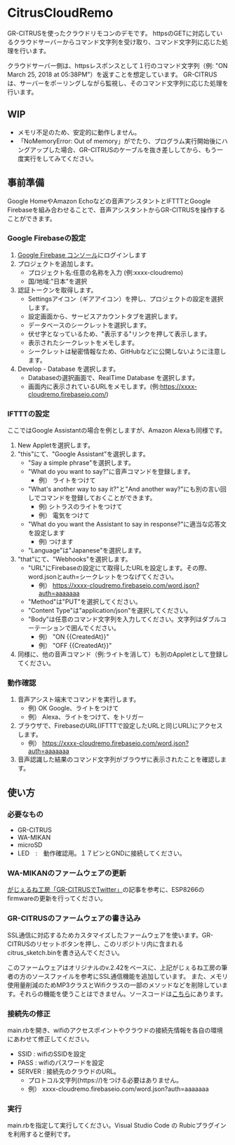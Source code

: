 # CitrusCloudRemo
GR-CITRUSを使ったクラウドリモコンのデモです。
httpsのGETに対応しているクラウドサーバーからコマンド文字列を受け取り、コマンド文字列に応じた処理を行います。

クラウドサーバー側は、httpsレスポンスとして１行のコマンド文字列（例: "ON March 25, 2018 at 05:38PM"）を返すことを想定しています。
GR-CITRUSは、サーバーをポーリングしながら監視し、そのコマンド文字列に応じた処理を行います。

## WIP
- メモリ不足のため、安定的に動作しません。
- 「NoMemoryError: Out of memory」がでたり、プログラム実行開始後にハングアップした場合、GR-CITRUSのケーブルを抜き差ししてから、もう一度実行をしてみてください。

## 事前準備
Google HomeやAmazon Echoなどの音声アシスタントとIFTTTとGoogle Firebaseを組み合わせることで、音声アシスタントからGR-CITRUSを操作することができます。

### Google Firebaseの設定
1. [Google Firebase コンソール](https://console.firebase.google.com/)にログインします
2. プロジェクトを追加します。
    - プロジェクト名:任意の名称を入力 (例:xxxx-cloudremo)
    - 国/地域:"日本"を選択
3. 認証トークンを取得します。
    - Settingsアイコン（ギアアイコン）を押し、プロジェクトの設定を選択します。
    - 設定画面から、サービスアカウントタブを選択します。
    - データベースのシークレットを選択します。
    - 伏せ字となっているため、"表示する"リンクを押して表示します。
    - 表示されたシークレットをメモします。
    - シークレットは秘密情報なため、GitHubなどに公開しないように注意します。
3. Develop - Database を選択します。
    - Databaseの選択画面で、RealTime Database を選択します。
    - 画面内に表示されているURLをメモします。(例:https://xxxx-cloudremo.firebaseio.com/)

### IFTTTの設定
ここではGoogle Assistantの場合を例としますが、Amazon Alexaも同様です。

1. New Appletを選択します。
2. "this"にて、"Google Assistant"を選択します。
    - "Say a simple phrase"を選択します。
    - "What do you want to say?"に音声コマンドを登録します。
        - 例） ライトをつけて
    - "What's another way to say it?"と"And another way?"にも別の言い回しでコマンドを登録しておくことができます。
        - 例) シトラスのライトをつけて
        - 例） 電気をつけて
    - "What do you want the Assistant to say in response?"に適当な応答文を設定します
        - 例) つけます
    - "Language"は"Japanese"を選択します。
3. "that"にて、"Webhooks"を選択します。
    - "URL"にFirebaseの設定にて取得したURLを設定します。その際、word.jsonとauth=シークレットをつなげてください。
        - 例） https://xxxx-cloudremo.firebaseio.com/word.json?auth=aaaaaaa
    - "Method"は"PUT"を選択してください。
    - "Content Type"は"application/json"を選択してください。
    - "Body"は任意のコマンド文字列を入力してください。文字列はダブルコーテーションで囲んでください。
        - 例） "ON {{CreatedAt}}"
        - 例） "OFF {{CreatedAt}}"
4. 同様に、他の音声コマンド（例:ライトを消して）も別のAppletとして登録してください。

### 動作確認
1. 音声アシスト端末でコマンドを実行します。
    - 例) OK Google、ライトをつけて
    - 例） Alexa、ライトをつけて、をトリガー
2. ブラウザで、FirebaseのURL(IFTTTで設定したURLと同じURL)にアクセスします。
    - 例） https://xxxx-cloudremo.firebaseio.com/word.json?auth=aaaaaaa
3. 音声認識した結果のコマンド文字列がブラウザに表示されたことを確認します。


## 使い方
### 必要なもの
- GR-CITRUS
- WA-MIKAN
- microSD
- LED　:　動作確認用。１７ピンとGNDに接続してください。

### WA-MIKANのファームウェアの更新
[がじぇるね工房「GR-CITRUSでTwitter」](https://tool-cloud.renesas.com/ja/atelier/detail.php?id=78)の記事を参考に、ESP8266のfirmwareの更新を行ってください。

### GR-CITRUSのファームウェアの書き込み
SSL通信に対応するためカスタマイズしたファームウェアを使います。GR-CITRUSのリセットボタンを押し、このリポジトリ内に含まれるcitrus_sketch.binを書き込んでください。

このファームウェアはオリジナルのv.2.42をベースに、上記がじぇるね工房の筆者の方のソースファイルを参考にSSL通信機能を追加しています。
また、メモリ使用量削減のためMP3クラスとWifiクラスの一部のメソッドなどを削除しています。それらの機能を使うことはできません。ソースコードは[こちら](https://github.com/takjn/wrbb-v2lib-firm/tree/ssl_support_experimental)にあります。

### 接続先の修正
main.rbを開き、wifiのアクセスポイントやクラウドの接続先情報を各自の環境にあわせて修正してください。

- SSID : wifiのSSIDを設定
- PASS : wifiのパスワードを設定
- SERVER : 接続先のクラウドのURL。
    - プロトコル文字列(https://)をつける必要はありません。
    - 例） xxxx-cloudremo.firebaseio.com/word.json?auth=aaaaaaa

### 実行
main.rbを指定して実行してください。Visual Studio Code の Rubicプラグインを利用すると便利です。
